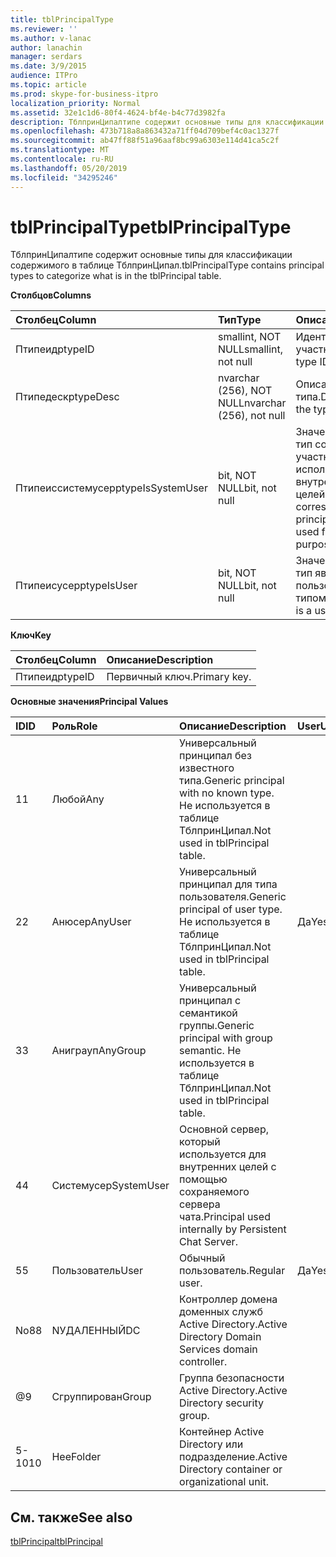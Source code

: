 ```yaml
---
title: tblPrincipalType
ms.reviewer: ''
ms.author: v-lanac
author: lanachin
manager: serdars
ms.date: 3/9/2015
audience: ITPro
ms.topic: article
ms.prod: skype-for-business-itpro
localization_priority: Normal
ms.assetid: 32e1c1d6-80f4-4624-bf4e-b4c77d3982fa
description: ТблпринЦипалтипе содержит основные типы для классификации содержимого в таблице ТблпринЦипал.
ms.openlocfilehash: 473b718a8a863432a71ff04d709bef4c0ac1327f
ms.sourcegitcommit: ab47ff88f51a96aaf8bc99a6303e114d41ca5c2f
ms.translationtype: MT
ms.contentlocale: ru-RU
ms.lasthandoff: 05/20/2019
ms.locfileid: "34295246"
---
```

# <a name="tblprincipaltype"></a><span data-ttu-id="6c091-103">tblPrincipalType</span><span class="sxs-lookup"><span data-stu-id="6c091-103">tblPrincipalType</span></span>
 
<span data-ttu-id="6c091-104">ТблпринЦипалтипе содержит основные типы для классификации содержимого в таблице ТблпринЦипал.</span><span class="sxs-lookup"><span data-stu-id="6c091-104">tblPrincipalType contains principal types to categorize what is in the tblPrincipal table.</span></span>
  
<span data-ttu-id="6c091-105">**Столбцов**</span><span class="sxs-lookup"><span data-stu-id="6c091-105">**Columns**</span></span>

|<span data-ttu-id="6c091-106">**Столбец**</span><span class="sxs-lookup"><span data-stu-id="6c091-106">**Column**</span></span>|<span data-ttu-id="6c091-107">**Тип**</span><span class="sxs-lookup"><span data-stu-id="6c091-107">**Type**</span></span>|<span data-ttu-id="6c091-108">**Описание**</span><span class="sxs-lookup"><span data-stu-id="6c091-108">**Description**</span></span>|
|:-----|:-----|:-----|
|<span data-ttu-id="6c091-109">Птипеид</span><span class="sxs-lookup"><span data-stu-id="6c091-109">ptypeID</span></span>  <br/> |<span data-ttu-id="6c091-110">smallint, NOT NULL</span><span class="sxs-lookup"><span data-stu-id="6c091-110">smallint, not null</span></span>  <br/> |<span data-ttu-id="6c091-111">Идентификатор типа участника.</span><span class="sxs-lookup"><span data-stu-id="6c091-111">Principal type ID.</span></span>  <br/> |
|<span data-ttu-id="6c091-112">Птипедеск</span><span class="sxs-lookup"><span data-stu-id="6c091-112">ptypeDesc</span></span>  <br/> |<span data-ttu-id="6c091-113">nvarchar (256), NOT NULL</span><span class="sxs-lookup"><span data-stu-id="6c091-113">nvarchar (256), not null</span></span>  <br/> |<span data-ttu-id="6c091-114">Описание типа.</span><span class="sxs-lookup"><span data-stu-id="6c091-114">Description of the type.</span></span>  <br/> |
|<span data-ttu-id="6c091-115">Птипеиссистемусер</span><span class="sxs-lookup"><span data-stu-id="6c091-115">ptypeIsSystemUser</span></span>  <br/> |<span data-ttu-id="6c091-116">bit, NOT NULL</span><span class="sxs-lookup"><span data-stu-id="6c091-116">bit, not null</span></span>  <br/> |<span data-ttu-id="6c091-117">Значение true, если тип соответствует участникам, которые используются для внутренних целей.</span><span class="sxs-lookup"><span data-stu-id="6c091-117">True if the type corresponds to the principals that are used for internal purposes.</span></span>  <br/> |
|<span data-ttu-id="6c091-118">Птипеисусер</span><span class="sxs-lookup"><span data-stu-id="6c091-118">ptypeIsUser</span></span>  <br/> |<span data-ttu-id="6c091-119">bit, NOT NULL</span><span class="sxs-lookup"><span data-stu-id="6c091-119">bit, not null</span></span>  <br/> |<span data-ttu-id="6c091-120">Значение true, если тип является пользовательским типом.</span><span class="sxs-lookup"><span data-stu-id="6c091-120">True if the type is a user type.</span></span>  <br/> |
   
<span data-ttu-id="6c091-121">**Ключ**</span><span class="sxs-lookup"><span data-stu-id="6c091-121">**Key**</span></span>

|<span data-ttu-id="6c091-122">**Столбец**</span><span class="sxs-lookup"><span data-stu-id="6c091-122">**Column**</span></span>|<span data-ttu-id="6c091-123">**Описание**</span><span class="sxs-lookup"><span data-stu-id="6c091-123">**Description**</span></span>|
|:-----|:-----|
|<span data-ttu-id="6c091-124">Птипеид</span><span class="sxs-lookup"><span data-stu-id="6c091-124">ptypeID</span></span>  <br/> |<span data-ttu-id="6c091-125">Первичный ключ.</span><span class="sxs-lookup"><span data-stu-id="6c091-125">Primary key.</span></span>  <br/> |
   
<span data-ttu-id="6c091-126">**Основные значения**</span><span class="sxs-lookup"><span data-stu-id="6c091-126">**Principal Values**</span></span>

|<span data-ttu-id="6c091-127">**ID**</span><span class="sxs-lookup"><span data-stu-id="6c091-127">**ID**</span></span>|<span data-ttu-id="6c091-128">**Роль**</span><span class="sxs-lookup"><span data-stu-id="6c091-128">**Role**</span></span>|<span data-ttu-id="6c091-129">**Описание**</span><span class="sxs-lookup"><span data-stu-id="6c091-129">**Description**</span></span>|<span data-ttu-id="6c091-130">**User**</span><span class="sxs-lookup"><span data-stu-id="6c091-130">**User**</span></span>|
|:-----|:-----|:-----|:-----|
|<span data-ttu-id="6c091-131">1</span><span class="sxs-lookup"><span data-stu-id="6c091-131">1</span></span>  <br/> |<span data-ttu-id="6c091-132">Любой</span><span class="sxs-lookup"><span data-stu-id="6c091-132">Any</span></span>  <br/> |<span data-ttu-id="6c091-133">Универсальный принципал без известного типа.</span><span class="sxs-lookup"><span data-stu-id="6c091-133">Generic principal with no known type.</span></span> <span data-ttu-id="6c091-134">Не используется в таблице ТблпринЦипал.</span><span class="sxs-lookup"><span data-stu-id="6c091-134">Not used in tblPrincipal table.</span></span>  <br/> ||
|<span data-ttu-id="6c091-135">2</span><span class="sxs-lookup"><span data-stu-id="6c091-135">2</span></span>  <br/> |<span data-ttu-id="6c091-136">Анюсер</span><span class="sxs-lookup"><span data-stu-id="6c091-136">AnyUser</span></span>  <br/> |<span data-ttu-id="6c091-137">Универсальный принципал для типа пользователя.</span><span class="sxs-lookup"><span data-stu-id="6c091-137">Generic principal of user type.</span></span> <span data-ttu-id="6c091-138">Не используется в таблице ТблпринЦипал.</span><span class="sxs-lookup"><span data-stu-id="6c091-138">Not used in tblPrincipal table.</span></span>  <br/> |<span data-ttu-id="6c091-139">Да</span><span class="sxs-lookup"><span data-stu-id="6c091-139">Yes</span></span>  <br/> |
|<span data-ttu-id="6c091-140">3</span><span class="sxs-lookup"><span data-stu-id="6c091-140">3</span></span>  <br/> |<span data-ttu-id="6c091-141">Аниграуп</span><span class="sxs-lookup"><span data-stu-id="6c091-141">AnyGroup</span></span>  <br/> |<span data-ttu-id="6c091-142">Универсальный принципал с семантикой группы.</span><span class="sxs-lookup"><span data-stu-id="6c091-142">Generic principal with group semantic.</span></span> <span data-ttu-id="6c091-143">Не используется в таблице ТблпринЦипал.</span><span class="sxs-lookup"><span data-stu-id="6c091-143">Not used in tblPrincipal table.</span></span>  <br/> ||
|<span data-ttu-id="6c091-144">4</span><span class="sxs-lookup"><span data-stu-id="6c091-144">4</span></span>  <br/> |<span data-ttu-id="6c091-145">Системусер</span><span class="sxs-lookup"><span data-stu-id="6c091-145">SystemUser</span></span>  <br/> |<span data-ttu-id="6c091-146">Основной сервер, который используется для внутренних целей с помощью сохраняемого сервера чата.</span><span class="sxs-lookup"><span data-stu-id="6c091-146">Principal used internally by Persistent Chat Server.</span></span>  <br/> ||
|<span data-ttu-id="6c091-147">5</span><span class="sxs-lookup"><span data-stu-id="6c091-147">5</span></span>  <br/> |<span data-ttu-id="6c091-148">Пользователь</span><span class="sxs-lookup"><span data-stu-id="6c091-148">User</span></span>  <br/> |<span data-ttu-id="6c091-149">Обычный пользователь.</span><span class="sxs-lookup"><span data-stu-id="6c091-149">Regular user.</span></span>  <br/> |<span data-ttu-id="6c091-150">Да</span><span class="sxs-lookup"><span data-stu-id="6c091-150">Yes</span></span>  <br/> |
|<span data-ttu-id="6c091-151">No8</span><span class="sxs-lookup"><span data-stu-id="6c091-151">8</span></span>  <br/> |<span data-ttu-id="6c091-152">NУДАЛЕННЫЙ</span><span class="sxs-lookup"><span data-stu-id="6c091-152">DC</span></span>  <br/> |<span data-ttu-id="6c091-153">Контроллер домена доменных служб Active Directory.</span><span class="sxs-lookup"><span data-stu-id="6c091-153">Active Directory Domain Services domain controller.</span></span>  <br/> ||
|<span data-ttu-id="6c091-154">@</span><span class="sxs-lookup"><span data-stu-id="6c091-154">9</span></span>  <br/> |<span data-ttu-id="6c091-155">Сгруппирован</span><span class="sxs-lookup"><span data-stu-id="6c091-155">Group</span></span>  <br/> |<span data-ttu-id="6c091-156">Группа безопасности Active Directory.</span><span class="sxs-lookup"><span data-stu-id="6c091-156">Active Directory security group.</span></span>  <br/> ||
|<span data-ttu-id="6c091-157">5-10</span><span class="sxs-lookup"><span data-stu-id="6c091-157">10</span></span>  <br/> |<span data-ttu-id="6c091-158">Нее</span><span class="sxs-lookup"><span data-stu-id="6c091-158">Folder</span></span>  <br/> |<span data-ttu-id="6c091-159">Контейнер Active Directory или подразделение.</span><span class="sxs-lookup"><span data-stu-id="6c091-159">Active Directory container or organizational unit.</span></span>  <br/> ||
   
## <a name="see-also"></a><span data-ttu-id="6c091-160">См. также</span><span class="sxs-lookup"><span data-stu-id="6c091-160">See also</span></span>

[<span data-ttu-id="6c091-161">tblPrincipal</span><span class="sxs-lookup"><span data-stu-id="6c091-161">tblPrincipal</span></span>](tblprincipal.md)
